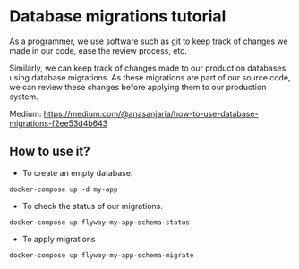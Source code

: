 # Database migrations tutorial

As a programmer, we use software such as git to keep track of changes we made in our code, ease the review process, etc.

Similarly, we can keep track of changes made to our production databases using database migrations. As these migrations are part of our source code, 
we can review these changes before applying them to our production system.

Medium: https://medium.com/@anasanjaria/how-to-use-database-migrations-f2ee53d4b643

## How to use it?

- To create an empty database.
```
docker-compose up -d my-app
```
- To check the status of our migrations.
```
docker-compose up flyway-my-app-schema-status
```
- To apply migrations
```
docker-compose up flyway-my-app-schema-migrate
```
